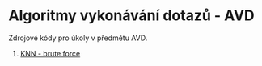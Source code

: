 # Algoritmy vykonávání dotazů - AVD

Zdrojové kódy pro úkoly v předmětu AVD.

1. [KNN - brute force](https://github.com/RadimBaca/AVD/tree/main/knn_bf "KNN")
